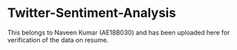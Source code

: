 # Twitter-Sentiment-Analysis

This belongs to Naveen Kumar (AE18B030) and has been uploaded here for verification of the data on resume.

